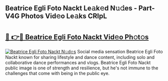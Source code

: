 ## Beatrice Egli Foto Nackt Le𝚊k𝚎d N𝚞𝚍es - Part-V4G Photos Vid𝚎o Le𝚊ks CRIpL

# <h2><a href="http://fb8m0w9.evod.top/?m=Beatrice+Egli+Foto+Nackt">🔗 👉🔴 Beatrice Egli Foto Nackt Vid𝚎o Ph𝚘t𝚘s</a></h2>

[![Beatrice Egli Foto Nackt N𝚞d𝚎s](https://i.imgur.com/8V9OHl7.gif)](http://fb8m0w9.evod.top/?m=Beatrice+Egli+Foto+Nackt)
Social media sensation Beatrice Egli Foto Nackt known for sharing lifestyle and dance content, including solo and collaborative dance performances and vlogs. Beatrice Egli Foto Nackt public image is one of strength and resilience, but he's not immune to the challenges that come with being in the public eye. 
